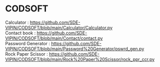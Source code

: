 # CODSOFT
 Calculator : https://github.com/SDE-VIPIN/CODSOFT/blob/main/Calculator/Calculator.py<br>
 Contact book : https://github.com/SDE-VIPIN/CODSOFT/blob/main/Contact/contact.py<br>
 Password Generator : https://github.com/SDE-VIPIN/CODSOFT/blob/main/Password%20Generator/pswrd_gen.py<br>
 Rock Paper Scissor : https://github.com/SDE-VIPIN/CODSOFT/blob/main/Rock%20Paper%20Scissor/rock_ppr_ccr.py<br>


